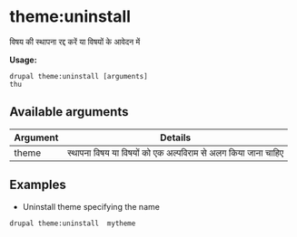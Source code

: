 # theme:uninstall
विषय की स्थापना रद्द करें या विषयों के आवेदन में

**Usage:**
```
drupal theme:uninstall [arguments]
thu
```

## Available arguments
Argument | Details
---------|-------------
theme | स्थापना विषय या विषयों को एक अल्पविराम से अलग किया जाना चाहिए

## Examples
* Uninstall theme specifying the name
```
drupal theme:uninstall  mytheme
```
